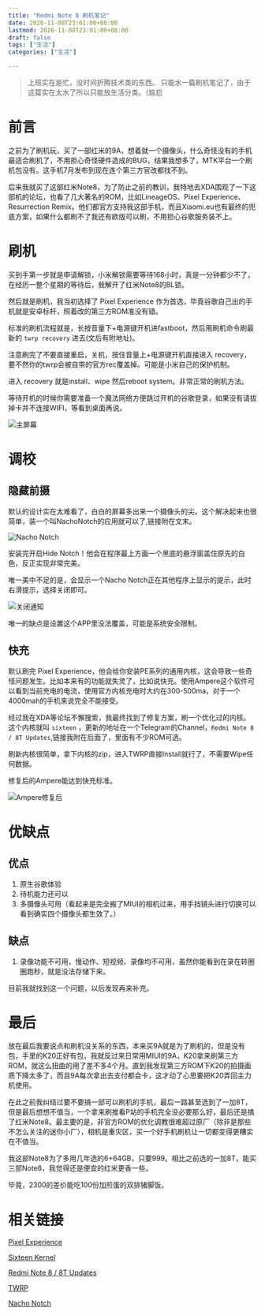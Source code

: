 ```yaml
---
title: "Redmi Note 8 刷机笔记"
date: 2020-11-08T23:01:00+08:00
lastmod: 2020-11-08T23:01:00+08:00
draft: false
tags: ["生活"]
categories: ["生活"]

---
```


> 上班实在是忙，没时间折腾技术类的东西。
只能水一篇刷机笔记了，由于这篇实在太水了所以只能放生活分类。（尴尬

# 前言

之前为了刷机玩，买了一部红米的9A，想着就一个摄像头，什么奇怪没有的手机最适合刷机了，不用担心奇怪硬件造成的BUG，结果我想多了，MTK平台一个刷机包没有。这手机7月发布到现在连个第三方官改都找不到。

后来我就买了这部红米Note8，为了防止之前的教训，我特地去XDA围观了一下这部机的论坛，也看了几大著名的ROM，比如LineageOS、Pixel Experience、Resurrection Remix。他们都官方支持我这部手机，而且Xiaomi.eu也有最终的兜底方案，如果什么都刷不了我还有欧版可以刷，不用担心谷歌服务装不上。

# 刷机

买到手第一步就是申请解锁，小米解锁需要等待168小时，真是一分钟都少不了，在经历一整个星期的等待后，我解开了红米Note8的BL锁。

然后就是刷机，我当初选择了 Pixel Experience 作为首选，毕竟谷歌自己出的手机就是安卓标杆，照着改的第三方ROM准没有错。

标准的刷机流程就是，长按音量下+电源键开机进fastboot，然后用刷机命令刷最新的 `twrp recovery` 进去(文后有附地址)。

注意刷完了不要直接重启，关机，按住音量上+电源键开机直接进入 recovery，要不然你的twrp会被自带的官方rec覆盖掉。可能是小米自己的保护机制。

进入 recovery 就是install、wipe 然后reboot system。非常正常的刷机方法。

<!--more-->

等待开机的时候你需要准备一个魔法网络方便跳过开机的谷歌登录，如果没有请拔掉卡并不连接WIFI，等看到桌面再说。

![主屏幕](main_screen.jpg)

# 调校

## 隐藏前摄

默认的设计实在太难看了，白白的屏幕多出来一个摄像头的尖。这个解决起来也很简单，装一个叫NachoNotch的应用就可以了,链接附在文末。

![Nacho Notch](nacho_notch.jpg)

安装完开启Hide Notch！他会在程序最上方画一个黑底的悬浮窗盖住原先的白色，反正实现非常完美。

唯一美中不足的是，会显示一个Nacho Notch正在其他程序上显示的提示，此时右滑提示，选择关闭即可。

![关闭通知](disable_notify.jpg)

唯一的缺点是设置这个APP里没法覆盖，可能是系统安全限制。

## 快充

默认刷完 Pixel Experience，他会给你安装PE系列的通用内核，这会导致一些奇怪问题发生。比如本来有的功能就失灵了，比如说快充。使用Ampere这个软件可以看到当前充电的电流，使用官方内核充电时大约在300-500ma，对于一个4000mah的手机来说完全不能接受。

经过我在XDA等论坛不懈搜索，我最终找到了修复方案，刷一个优化过的内核。这个内核就叫 `sixteen` ，更新的地址在一个Telegram的Channel，`Redmi Note 8 / 8T Updates`,链接我附在后面了，里面有不少ROM可选。

刷新内核很简单，拿下内核的zip，进入TWRP直接Install就行了，不需要Wipe任何数据。

修复后的Ampere能达到快充标准。

![Ampere修复后](ampere.jpg)

# 优缺点

## 优点
1. 原生谷歌体验
1. 待机能力还可以
1. 多摄像头可用（看起来是完全搬了MIUI的相机过来，用手挡镜头进行切换可以看到确实四个摄像头都生效了。）
## 缺点
1. 录像功能不可用，慢动作、短视频、录像均不可用，虽然你能看到在录在转圈圈跑秒，就是没法存储下来。

目前我就找到这一个问题，以后发现再来补充。

# 最后

放在最后我要说点和刷机没关系的东西，本来买9A就是为了刷机的，但是没有包，手里的K20正好有包，我就反过来日常用MIUI的9A，K20拿来刷第三方ROM，就这么扭曲的用了差不多4个月。直到我发现第三方ROM下K20的拍摄画质下降太多了，而且9A每次拿出去支付都会卡，这才动了心思要把K20弄回主力机使用。

在此之前我纠结过要不要搞一部可以刷机的手机，最后一路甚至选到了一加8T，但是最后想想不值当，一个拿来刷推看P站的手机完全没必要那么好，最后还是搞了红米Note8。最主要的是，非官方ROM的优化调教很难超过原厂（除非是那些不怎么关注的迷你小厂），相机是重灾区，买一个好手机刷机让一切都变得更糟实在不值当。

我这部Note8为了多用几年选的6+64GB，只要999。相比之前选的一加8T，能买三部Note8，我觉得还是便宜的红米更香一些。

毕竟，2300的差价能吃100份加煎蛋的双排猪脚饭。

# 相关链接

[Pixel Experience](https://download.pixelexperience.org/ginkgo)

[Sixteen Kernel](https://drive.google.com/file/d/1XseEI2xJa-Of2dfCgoF2tjyTYSDHY0Pm)

[Redmi Note 8 / 8T Updates](https://t.me/rn8updates)

[TWRP](https://dl.twrp.me/ginkgo/)

[Nacho Notch](https://play.google.com/store/apps/details?id=com.xda.nachonotch&hl=en_US&gl=US)